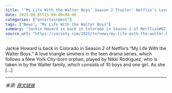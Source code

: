 ```yaml
---
title: "‘My Life With the Walter Boys’ Season 2 Trailer: Netflix’s Love Triangle Teen Drama Brings Jackie Back to Colorado"
date: 2025-08-05T15:00:00+08:00
categories: ["entertainment"]
tags: ["News", "My Life With the Walter Boys"]
summary: "Jackie Howard is back in Colorado in Season 2 of Netflix&#8217;s &#8220;My Life With the Walter Boys.&#8221; A love triangle simmers in the teen drama series, which follows a New York City-born orphan"
source_url: "https://variety.com/2025/tv/news/my-life-with-the-walter-boys-season-2-trailer-netflix-1236478039/"
---
```


Jackie Howard is back in Colorado in Season 2 of Netflix&#8217;s &#8220;My Life With the Walter Boys.&#8221; A love triangle simmers in the teen drama series, which follows a New York City-born orphan, played by Nikki Rodriguez, who is taken in by the Walter family, which consists of 10 boys and one girl. As she [&#8230;]

---

*来源: [原文链接](https://variety.com/2025/tv/news/my-life-with-the-walter-boys-season-2-trailer-netflix-1236478039/)*
